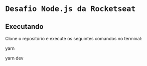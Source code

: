 # `Desafio Node.js da Rocketseat`

## Executando

Clone o repositório e execute os seguintes comandos no terminal:

yarn

yarn dev

